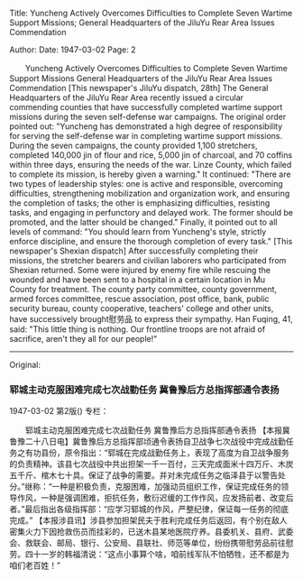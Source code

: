Title: Yuncheng Actively Overcomes Difficulties to Complete Seven Wartime Support Missions; General Headquarters of the JiluYu Rear Area Issues Commendation

Author:
Date: 1947-03-02
Page: 2

　　Yuncheng Actively Overcomes Difficulties to Complete Seven Wartime Support Missions
    General Headquarters of the JiluYu Rear Area Issues Commendation
    [This newspaper's JiluYu dispatch, 28th] The General Headquarters of the JiluYu Rear Area recently issued a circular commending counties that have successfully completed wartime support missions during the seven self-defense war campaigns. The original order pointed out: "Yuncheng has demonstrated a high degree of responsibility for serving the self-defense war in completing wartime support missions. During the seven campaigns, the county provided 1,100 stretchers, completed 140,000 jin of flour and rice, 5,000 jin of charcoal, and 70 coffins within three days, ensuring the needs of the war. Linze County, which failed to complete its mission, is hereby given a warning." It continued: "There are two types of leadership styles: one is active and responsible, overcoming difficulties, strengthening mobilization and organization work, and ensuring the completion of tasks; the other is emphasizing difficulties, resisting tasks, and engaging in perfunctory and delayed work. The former should be promoted, and the latter should be changed." Finally, it pointed out to all levels of command: "You should learn from Yuncheng's style, strictly enforce discipline, and ensure the thorough completion of every task."
    [This newspaper's Shexian dispatch] After successfully completing their missions, the stretcher bearers and civilian laborers who participated from Shexian returned. Some were injured by enemy fire while rescuing the wounded and have been sent to a hospital in a certain location in Mu County for treatment. The county party committee, county government, armed forces committee, rescue association, post office, bank, public security bureau, county cooperative, teachers' college and other units, have successively brought慰劳品 to express their sympathy. Han Fuqing, 41, said: "This little thing is nothing. Our frontline troops are not afraid of sacrifice, aren't they all for our people!"



<hr /> 

Original: 


### 郓城主动克服困难完成七次战勤任务  冀鲁豫后方总指挥部通令表扬

1947-03-02
第2版()
专栏：

　　郓城主动克服困难完成七次战勤任务
    冀鲁豫后方总指挥部通令表扬
    【本报冀鲁豫二十八日电】冀鲁豫后方总指挥部顷通令表扬自卫战争七次战役中完成战勤任务之有功县份，原令指出：“郓城在完成战勤任务上，表现了高度为自卫战争服务的负责精神。该县七次战役中共出担架一千一百付，三天完成面米十四万斤、木炭五千斤、棺木七十具。保证了战争的需要。并对未完成任务之临泽县于以警告处分。”继称：“一种是积极负责，克服困难，加强动员组织工作，保证完成任务的领导作风，一种是强调困难，拒抗任务，敷衍迟缓的工作作风，应发扬前者、改变后者。”最后指出各级指挥部：“应学习郓城的作风，严整纪律，保证每一任务的彻底完成。”
    【本报涉县讯】涉县参加担架民夫于胜利完成任务后返回，有个别在敌人密集火力下因抢救伤员而挂彩的，已送木县某地医院疗养。县委机关、县府、武委会、救联会、邮局、银行、公安局、县联社、师范等单位，纷纷携带慰劳品前往慰劳。四十一岁的韩福清说：“这点小事算个啥，咱前线军队不怕牺牲，还不都是为咱们老百姓！”
